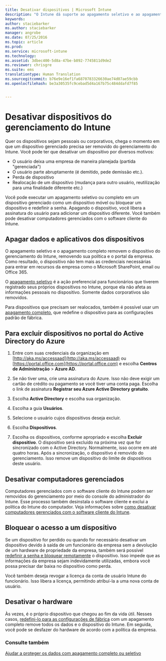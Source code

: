 ```yaml
---
title: Desativar dispositivos | Microsoft Intune
description: "O Intune dá suporte ao apagamento seletivo e ao apagamento completo para remover o dispositivo do gerenciamento do Intune removendo suas políticas e o portal da empresa."
keywords: 
author: staciebarker
ms.author: staciebarker
manager: angrobe
ms.date: 07/25/2016
ms.topic: article
ms.prod: 
ms.service: microsoft-intune
ms.technology: 
ms.assetid: 3dbec400-5d8a-47be-b892-7745811d9de2
ms.reviewer: chrisgre
ms.suite: ems
translationtype: Human Translation
ms.sourcegitcommit: b76e9e16ef1fa6870783326630ae74d07ae59cbb
ms.openlocfilehash: be3a30535fc9cebad5d4a167b75c484ddafd7f85


---
```


# <a name="retire-devices-from-intune-management"></a>Desativar dispositivos do gerenciamento do Intune

Quer os dispositivos sejam pessoais ou corporativos, chega o momento em que um dispositivo gerenciado precisa ser removido do gerenciamento do Intune. Você pode ter que desativar um dispositivo por diversos motivos:

-   O usuário deixa uma empresa de maneira planejada (partida "gerenciada")
-   O usuário parte abruptamente (é demitido, pede demissão etc.).
-   Perda de dispositivo
-   Realocação de um dispositivo (mudança para outro usuário, reutilização para uma finalidade diferente etc.)

Você pode executar um apagamento seletivo ou completo em um dispositivo gerenciado como um dispositivo móvel ou bloquear um dispositivo e redefinir a senha. Apagando o dispositivo, você libera a assinatura do usuário para adicionar um dispositivo diferente. Você também pode desativar computadores gerenciados com o software cliente do Intune.

## <a name="wipe-data-and-apps-from-devices"></a>Apagar dados e aplicativos dos dispositivos
O apagamento seletivo e o apagamento completo removem o dispositivo do gerenciamento do Intune, removendo sua política e o portal da empresa. Como resultado, o dispositivo não tem mais as credenciais necessárias para entrar em recursos da empresa como o Microsoft SharePoint, email ou Office 365.

O [apagamento seletivo](use-remote-wipe-to-help-protect-data-using-microsoft-intune.md#selective-wipe) é a ação preferencial para funcionários que tiverem registrado seus próprios dispositivos no Intune, porque ela não afeta as informações pessoais no dispositivo. Somente dados corporativos são removidos.

Para dispositivos que precisam ser realocados, também é possível usar um [apagamento completo](use-remote-wipe-to-help-protect-data-using-microsoft-intune.md#full-wipe), que redefine o dispositivo para as configurações padrão de fábrica.

## <a name="to-delete-devices-in-the-azure-active-directory-portal"></a>Para excluir dispositivos no portal do Active Directory do Azure

1.  Entre com suas credenciais da organização em [http://aka.ms/accessaad](http://aka.ms/accessaad) ou [https://portal.office.com](https://portal.office.com) e escolha **Centros de Administração** &gt; **Azure AD**.

2.  Se não tiver uma, crie uma assinatura do Azure. Isso não deve exigir um cartão de crédito ou pagamento se você tiver uma conta paga. Escolha o link de assinatura **Registrar seu Azure Active Directory gratuito**.

4.  Escolha **Active Directory** e escolha sua organização.

5.  Escolha a guia **Usuários**.

6.  Selecione o usuário cujos dispositivos deseja excluir.

7.  Escolha **Dispositivos**.

8.  Escolha os dispositivos, conforme apropriado e escolha **Excluir dispositivo**. O dispositivo será excluído na próxima vez que for sincronizado com o Active Directory. Normalmente, isso ocorre em até quatro horas. Após a sincronização, o dispositivo é removido do gerenciamento. Isso remove um dispositivo do limite de dispositivos deste usuário.

## <a name="retire-managed-computers"></a>Desativar computadores gerenciados
Computadores gerenciados com o software cliente do Intune podem ser removidos do gerenciamento por meio do console do administrador do Intune. Esse processo também desinstala o software cliente e exclui a política do Intune do computador. Veja informações sobre [como desativar computadores gerenciados com o software cliente do Intune](common-windows-pc-management-tasks-with-the-microsoft-intune-computer-client#retire-a-computer.md).

## <a name="block-access-a-device"></a>Bloquear o acesso a um dispositivo
Se um dispositivo for perdido ou quando for necessário desativar um dispositivo devido à saída de um funcionário da empresa sem a devolução de um hardware de propriedade da empresa, também será possível [redefinir a senha e bloquear remotamente](use-remote-lock-and-passcode-reset-in-microsoft-intune.md) o dispositivo. Isso impede que as informações da empresa sejam indevidamente utilizadas, embora você possa precisar dar baixa no dispositivo como perda.

Você também deseja revogar a licença da conta de usuário Intune do funcionário. Isso libera a licença, permitindo atribuí-la a uma nova conta de usuário.

## <a name="retire-hardware"></a>Desativar o hardware
Às vezes, é o próprio dispositivo que chegou ao fim da vida útil. Nesses casos, [redefini-lo para as configurações de fábrica](use-remote-wipe-to-help-protect-data-using-microsoft-intune.md) com um apagamento completo remove todos os dados e o dispositivo do Intune. Em seguida, você pode se desfazer do hardware de acordo com a política da empresa.

### <a name="see-also"></a>Consulte também
[Ajudar a proteger os dados com apagamento completo ou seletivo](use-remote-wipe-to-help-protect-data-using-microsoft-intune.md)



<!--HONumber=Nov16_HO3-->


